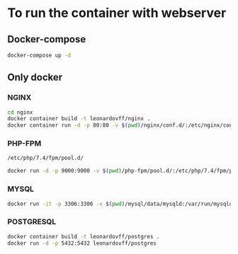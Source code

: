 # To run the container with webserver
## Docker-compose
```bash
docker-compose up -d
```

## Only docker
### NGINX
```bash
cd nginx
docker container build -t leonardovff/nginx .
docker container run -d -p 80:80 -v $(pwd)/nginx/conf.d/:/etc/nginx/conf.d/ -v $(pwd)/moodle:/usr/share/nginx leonardovff/nginx
```

### PHP-FPM
```bash
/etc/php/7.4/fpm/pool.d/

docker run -d -p 9000:9000 -v $(pwd)/php-fpm/pool.d/:/etc/php/7.4/fpm/pool.d/ -v $(pwd)/moodle:/usr/share/nginx -v $(pwd)/moodledata:/var/moodledata leonardovff/php-fpm
```

### MYSQL
```bash
docker run -it -p 3306:3306 -v $(pwd)/mysql/data/mysqld:/var/run/mysqld -v $(pwd)/mysql/data/mysql/var/log/mysql leonardovff/mysql bash
```

### POSTGRESQL
```bash
docker container build -t leonardovff/postgres .
docker run -d -p 5432:5432 leonardovff/postgres
```